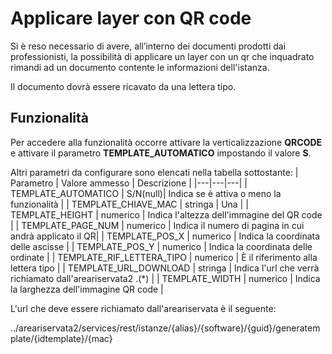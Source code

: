 # Applicare layer con QR code

Si è reso necessario di avere, all’interno dei documenti prodotti dai professionisti, la possibilità di applicare un layer con un qr che inquadrato rimandi ad un documento contente le informazioni dell'istanza.

Il documento dovrà essere ricavato da una lettera tipo.

## Funzionalità

Per accedere alla funzionalità occorre attivare la verticalizzazione **QRCODE** e attivare il parametro **TEMPLATE_AUTOMATICO** impostando il valore **S**.

Altri parametri da configurare sono elencati nella tabella sottostante:
| Parametro | Valore ammesso | Descrizione |
|---|---|---|
| TEMPLATE_AUTOMATICO | S/N(null)| Indica se è attiva o meno la funzionalità |
| TEMPLATE_CHIAVE_MAC | stringa | Una   |
| TEMPLATE_HEIGHT | numerico | Indica l'altezza dell'immagine del QR code |
| TEMPLATE_PAGE_NUM | numerico | Indica il numero di pagina in cui andrà applicato il QR|
| TEMPLATE_POS_X | numerico | Indica la coordinata delle ascisse |
| TEMPLATE_POS_Y | numerico | Indica la coordinata delle ordinate |
| TEMPLATE_RIF_LETTERA_TIPO | numerico | È il riferimento alla lettera tipo |
| TEMPLATE_URL_DOWNLOAD | stringa | Indica l'url che verrà richiamato dall'areariservata2 .(*) |
| TEMPLATE_WIDTH | numerico | Indica la larghezza dell'immagine QR code |

L'url che deve essere richiamato dall'areariservata è il seguente: 

../areariservata2/services/rest/istanze/{alias}/{software}/{guid}/generatemplate/{idtemplate}/{mac}
